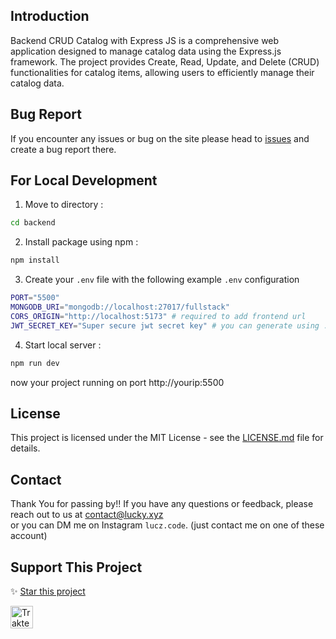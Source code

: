 ## Introduction

<p>Backend CRUD Catalog with Express JS is a comprehensive web application designed to manage catalog data using the Express.js framework. The project provides Create, Read, Update, and Delete (CRUD) functionalities for catalog items, allowing users to efficiently manage their catalog data.</p>

## Bug Report

If you encounter any issues or bug on the site please head to [issues](https://github.com/LuckyIndraEfendi/fullstack-app/issues) and create a bug report there.

## For Local Development

1. Move to directory :

```bash
cd backend
```

2. Install package using npm :

```bash
npm install
```

3. Create your `.env` file with the following example `.env` configuration

```bash
PORT="5500"
MONGODB_URI="mongodb://localhost:27017/fullstack"
CORS_ORIGIN="http://localhost:5173" # required to add frontend url
JWT_SECRET_KEY="Super secure jwt secret key" # you can generate using : npm run secret
```

4. Start local server :

```bash
npm run dev
```

now your project running on port http://yourip:5500

## License

This project is licensed under the MIT License - see the [LICENSE.md](LICENSE.md) file for details.

## Contact

Thank You for passing by!!
If you have any questions or feedback, please reach out to us at [contact@lucky.xyz](mailto:hayasaka592@gmail.com?subject=[Hello%20Lucky]%20-%20Your%20Subject)
<br>
or you can DM me on Instagram `lucz.code`. (just contact me on one of these account)

## Support This Project

✨ [Star this project](https://github.com/LuckyIndraEfendi/Rest-Country)

<a href="https://trakteer.id/lucky-indra-efendi-lpwhg" target="_blank"><img id="wse-buttons-preview" src="https://cdn.trakteer.id/images/embed/trbtn-red-5.png" height="36" style="border: 0px; height: 36px;" alt="Trakteer Saya"></a>
